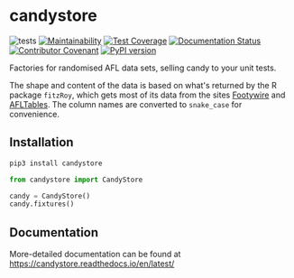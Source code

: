 # candystore

![tests](https://github.com/tipresias/candystore/workflows/tests/badge.svg)
[![Maintainability](https://api.codeclimate.com/v1/badges/6efe0c54b8ac8682b719/maintainability)](https://codeclimate.com/github/tipresias/candystore/maintainability)
[![Test Coverage](https://api.codeclimate.com/v1/badges/6efe0c54b8ac8682b719/test_coverage)](https://codeclimate.com/github/tipresias/candystore/test_coverage)
[![Documentation Status](https://readthedocs.org/projects/candystore/badge/?version=latest)](https://candystore.readthedocs.io/en/latest/?badge=latest)
[![Contributor Covenant](https://img.shields.io/badge/Contributor%20Covenant-v2.0%20adopted-ff69b4.svg)](code_of_conduct.md)
[![PyPI version](https://badge.fury.io/py/candystore.svg)](https://badge.fury.io/py/candystore)

Factories for randomised AFL data sets, selling candy to your unit tests.

The shape and content of the data is based on what's returned by the R package `fitzRoy`, which gets most of its data from the sites [Footywire](https://www.footywire.com/) and [AFLTables](https://afltables.com/afl/afl_index.html). The column names are converted to `snake_case` for convenience.

## Installation

```bash
pip3 install candystore
```

```python
from candystore import CandyStore

candy = CandyStore()
candy.fixtures()
```

## Documentation

More-detailed documentation can be found at https://candystore.readthedocs.io/en/latest/
